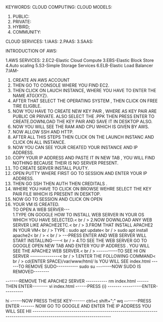 KEYWORDS:
CLOUD COMPUTING:
CLOUD MODELS:
1. PUBLIC:
2. PRIVATE:
3. HYBIRD;
4. COMMUNITY:

CLOUD SERVICES:
1.IAAS:
2.PAAS:
3.SAAS:

INTRODUCTION OF AWS:

1.AWS SERVICES:
2.EC2-Elastic Cloud Compute
3.EBS-Elastic Block Store
4.Auto scaling
5.S3-Simple Storage Services
6.ELB-Elastic Load Balancer
7.IAM-

1. CREATE AN AWS ACCOUNT
2. THEN GO TO CONSOLE WHERE YOU FIND EC2.
3. THEN CLICK ON LAUCH INSTANCE, WHERE YOU HAVE TO ENTER THE NAME ATG{XYZ}.
4. AFTER THAT SELECT THE OPERATING SYSTEM , THEN CLICK ON FREE TIRE ELIGBLE.
5. NOW YOU HAVE TO CREATE NEW KEY PAIR , WHERE AS KEY PAIR ARE PUBLIC OR PRIVATE. ALSO SELECT THE .PPK THEN PRESS ENTER TO CREATE.DOWNLOAD THE KEY PAIR AND SAVE IT IN DESKTOP ALSO.
6. NOW YOU WILL SEE THE RAM AND CPU WHICH IS GIVEN BY AWS.
7. NOW ALLOW SSH AND HTTP.
8. AFTER ALL THIS STEPS THEN CLICK ON THE LAUNCH INSTANC AND CLICK ON ALL INSTANCE.
9. NOW YOU CAN SEE YOUR CREATED YOUR INSTANCE AND IP ADDRESS.
10. COPY YOUR IP ADDRESS AND PASTE IT IN NEW TAB , YOU WILL FIND NOTHING BECAUSE THEIR IS NO SERVER PRESENT.
11. TO CREATE SERVER INSTALL PUUTY.
12. OPEN PUTTY WHERE FIRST GO TO SESSION AND ENTER YOUR IP ADDRESS.
13. THEN GO SSH THEN AUTH THEN CREDITALS .
14. WHERE YOU HAVE TO CLICK ON BROWSE WEHRE SELECT THE KEY PAIR FILE WHICH IS PRESENT IN DESKTOP.
15. NOW GO TO SESSION AND CLICK ON OPEN
16. YOUR VM IS CREATED.<br/>
  TO OPEN A WEB SERVER---<br/>
1.TYPE ON GOOGLE HOW TO INSTALL WEB SERVER IN YOUR OS WHICH YOU HAVE SELECTED.< br / >
2.NOW DOWNLOAD ANY WEB SERVER LIKE APACHE2ETC.< br / >
3.FROM THAT INSTALL APACHE2 IN YOUR VM< br / >
TYPE : sudo apt update< br / >
       sudo apt install apache2< br / >
< br / >
---PRESS ENTER AND WEB SERVER WILL START INSTALLING----< br / >
4.TO SEE THE WEB SERVER GO TO GOOGLE OPEN NEW TAB AND ENTER YOU IP ADDRESS . YOU WILL SEE THE APACHE2 WEB SERVER.< br / >
-----------TO SEE HI ON SERVER ---------------< br / >
1.ENTER THE FOLLOWING COMMAND< br / >
  cd{ENTER SPACE}/var/www/html/
  ls
  YOU WILL SEE
  index.html
  ------TO REMOVE SUDO-----------
  sudo su
  --------NOW SUDO IS REMOVED--------

  -------REMOVE THE APACHE2 SERVER -----------
  rm index.html
  ------THEN ENTER--------
  vi index.html
  ------PRESS {i} -------
  ----------ENTER----------
  <html>  hi   </html>
  ------NOW PRESS THESE KEY-------
  ctrl+c
  shift+";"
  wq
  -------PRESS ENTER -------
  NOW GO TO GOOGLE AND ENTER THE IP ADDRESS YOU WILL SEE HII
  ----------------------------------------------------------------------------------------------------------------------


